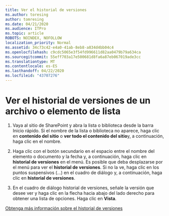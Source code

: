 ```yaml
---
title: Ver el historial de versiones
ms.author: toresing
author: tomresing
ms.date: 04/21/2020
ms.audience: ITPro
ms.topic: article
ROBOTS: NOINDEX, NOFOLLOW
localization_priority: Normal
ms.assetid: 34c73c42-e4a0-41ab-8eb8-a834d4bb04c4
ms.openlocfilehash: c9cdc5065e3f54fd996611d82aa0479b79a634ca
ms.sourcegitcommit: 55eff703a17e500681d8fa6a87eb067019ade3cc
ms.translationtype: MT
ms.contentlocale: es-ES
ms.lasthandoff: 04/22/2020
ms.locfileid: "43707276"
---
```

# <a name="view-version-history-of-a-file-or-list-item"></a>Ver el historial de versiones de un archivo o elemento de lista

1. Vaya al sitio de SharePoint y abra la lista o biblioteca desde la barra Inicio rápido. Si el nombre de la lista o biblioteca no aparece, haga clic en **contenido del sitio** o **ver todo el contenido del sitio**y, a continuación, haga clic en el nombre.
    
2. Haga clic con el botón secundario en el espacio entre el nombre del elemento o documento y la fecha y, a continuación, haga clic en **historial de versiones** en el menú. Es posible que deba desplazarse por el menú para ver el **historial de versiones**. Si no la ve, haga clic en los puntos suspensivos (...) en el cuadro de diálogo y, a continuación, haga clic en **historial de versiones**.
    
3. En el cuadro de diálogo historial de versiones, señale la versión que desee ver y haga clic en la flecha hacia abajo del lado derecho para obtener una lista de opciones. Haga clic en **Vista**.
    
[Obtenga más información sobre el historial de versiones](https://go.microsoft.com/fwlink/?linkid=875709)
  

